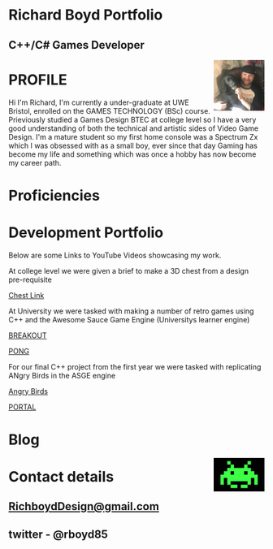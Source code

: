 
#                                                         Richard Boyd Portfolio          
  
##                                                            C++/C# Games Developer
  


 ><img align="right" width="100" width="300" src="oreo.jpg">

 
# PROFILE

Hi I'm Richard, I'm currently a under-graduate at UWE Bristol, enrolled on the GAMES TECHNOLOGY (BSc) course. Prieviously studied a Games Design BTEC at college level 
so I have a very good understanding of both the technical and artistic sides of Video Game Design. I'm a mature student so my first home console was a Spectrum Zx
which I was obsessed with as a small boy, ever since that day Gaming has become my life and something which was once a hobby has now become my career path.


# Proficiencies



# Development Portfolio

Below are some Links to YouTube Videos showcasing my work. 

At college level we were given a brief to make a 3D chest from a design pre-requisite 

[Chest Link](https://www.youtube.com/watch?v=orMFWexDawU)

At University we were tasked with making a number of retro games using C++ and the Awesome Sauce Game Engine (Universitys learner engine)

[BREAKOUT](https://youtu.be/xtEvJHBu3wU)

[PONG](https://youtu.be/2sB0q8qLngg)

For our final C++ project from the first year we were tasked with replicating ANgry Birds in the ASGE engine 

[Angry Birds](https://youtu.be/LkSEjSF5Qlo)

[PORTAL](https://youtu.be/5QiegIpUJRg)

# Blog



 ><img align="right" width="100" width="300" src="Space_invaders_alien.jpg">





# Contact details

## RichboydDesign@gmail.com 
## twitter - @rboyd85

